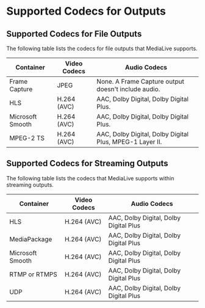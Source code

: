 # Supported Codecs for Outputs<a name="outputs-supported-containers-and-codecs"></a>

## Supported Codecs for File Outputs<a name="file-outputs-supported-containers-and-codecs"></a>

The following table lists the codecs for file outputs that MediaLive supports\.


| Container | Video Codecs | Audio Codecs | 
| --- | --- | --- | 
| Frame Capture | JPEG | None\. A Frame Capture output doesn't include audio\. | 
| HLS | H\.264 \(AVC\) | AAC, Dolby Digital, Dolby Digital Plus\. | 
| Microsoft Smooth | H\.264 \(AVC\) | AAC, Dolby Digital, Dolby Digital Plus\. | 
| MPEG\-2 TS | H\.264 \(AVC\) | AAC, Dolby Digital, Dolby Digital Plus, MPEG\-1 Layer II\. | 

## Supported Codecs for Streaming Outputs<a name="streaming-outputs-supported-containers-and-codecs"></a>

The following table lists the codecs that MediaLive supports within streaming outputs\.


| Container | Video Codecs | Audio Codecs | 
| --- | --- | --- | 
| HLS | H\.264 \(AVC\) | AAC, Dolby Digital, Dolby Digital Plus | 
| MediaPackage | H\.264 \(AVC\) | AAC, Dolby Digital, Dolby Digital Plus | 
| Microsoft Smooth | H\.264 \(AVC\) | AAC, Dolby Digital, Dolby Digital Plus | 
| RTMP or RTMPS | H\.264 \(AVC\) | AAC, Dolby Digital, Dolby Digital Plus | 
| UDP | H\.264 \(AVC\) | AAC, Dolby Digital, Dolby Digital Plus | 